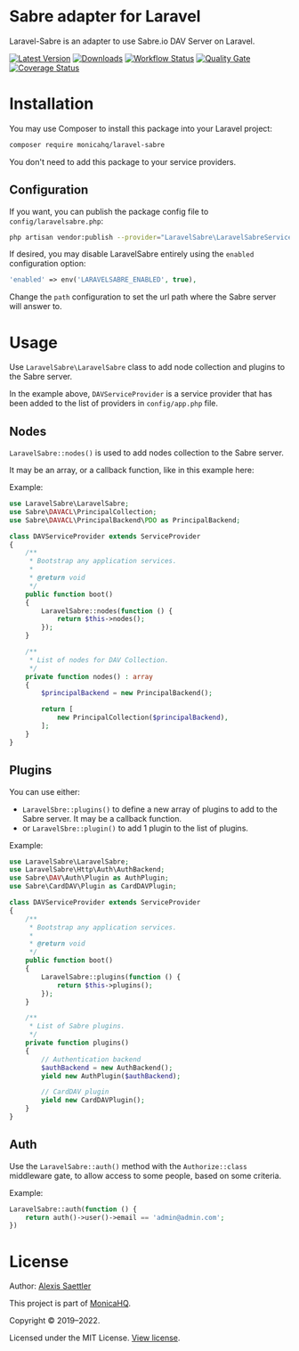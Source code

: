 # Sabre adapter for Laravel

Laravel-Sabre is an adapter to use Sabre.io DAV Server on Laravel.

[![Latest Version](https://img.shields.io/packagist/v/monicahq/laravel-sabre?style=flat-square&label=Latest%20Version)](https://github.com/monicahq/laravel-sabre/releases)
[![Downloads](https://img.shields.io/packagist/dt/monicahq/laravel-sabre?style=flat-square&label=Downloads)](https://packagist.org/packages/monicahq/laravel-sabre)
[![Workflow Status](https://img.shields.io/github/workflow/status/monicahq/laravel-sabre/Unit%20tests?style=flat-square&label=Workflow%20Status)](https://github.com/monicahq/laravel-sabre/actions?query=branch%3Amain)
[![Quality Gate](https://img.shields.io/sonar/quality_gate/monicahq_laravel-sabre?server=https%3A%2F%2Fsonarcloud.io&style=flat-square&label=Quality%20Gate)](https://sonarcloud.io/dashboard?id=monicahq_laravel-sabre)
[![Coverage Status](https://img.shields.io/sonar/coverage/monicahq_laravel-sabre?server=https%3A%2F%2Fsonarcloud.io&style=flat-square&label=Coverage%20Status)](https://sonarcloud.io/dashboard?id=monicahq_laravel-sabre)

# Installation

You may use Composer to install this package into your Laravel project:

``` bash
composer require monicahq/laravel-sabre
```

You don't need to add this package to your service providers.


## Configuration

If you want, you can publish the package config file to `config/laravelsabre.php`:

```sh
php artisan vendor:publish --provider="LaravelSabre\LaravelSabreServiceProvider"
```

If desired, you may disable LaravelSabre entirely using the `enabled` configuration option:
``` php
'enabled' => env('LARAVELSABRE_ENABLED', true),
```

Change the `path` configuration to set the url path where the Sabre server will answer to.


# Usage

Use `LaravelSabre\LaravelSabre` class to add node collection and plugins to the Sabre server.

In the example above, `DAVServiceProvider` is a service provider that has been added to the list of providers in `config/app.php` file.


## Nodes
`LaravelSabre::nodes()` is used to add nodes collection to the Sabre server.

It may be an array, or a callback function, like in this example here:

Example:
``` php
use LaravelSabre\LaravelSabre;
use Sabre\DAVACL\PrincipalCollection;
use Sabre\DAVACL\PrincipalBackend\PDO as PrincipalBackend;

class DAVServiceProvider extends ServiceProvider
{
    /**
     * Bootstrap any application services.
     *
     * @return void
     */
    public function boot()
    {
        LaravelSabre::nodes(function () {
            return $this->nodes();
        });
    }

    /**
     * List of nodes for DAV Collection.
     */
    private function nodes() : array
    {
        $principalBackend = new PrincipalBackend();

        return [
            new PrincipalCollection($principalBackend),
        ];
    }
}
```


## Plugins

You can use either:
- `LaravelSbre::plugins()` to define a new array of plugins to add to the Sabre server. It may be a callback function.
- or `LaravelSbre::plugin()` to add 1 plugin to the list of plugins.

Example:
``` php
use LaravelSabre\LaravelSabre;
use LaravelSabre\Http\Auth\AuthBackend;
use Sabre\DAV\Auth\Plugin as AuthPlugin;
use Sabre\CardDAV\Plugin as CardDAVPlugin;

class DAVServiceProvider extends ServiceProvider
{
    /**
     * Bootstrap any application services.
     *
     * @return void
     */
    public function boot()
    {
        LaravelSabre::plugins(function () {
            return $this->plugins();
        });
    }

    /**
     * List of Sabre plugins.
     */
    private function plugins()
    {
        // Authentication backend
        $authBackend = new AuthBackend();
        yield new AuthPlugin($authBackend);

        // CardDAV plugin
        yield new CardDAVPlugin();
    }
}
```


## Auth

Use the `LaravelSabre::auth()` method with the `Authorize::class` middleware gate, to allow access to some people, based on some criteria.

Example:
``` php
LaravelSabre::auth(function () {
    return auth()->user()->email == 'admin@admin.com';
})
```


# License

Author: [Alexis Saettler](https://github.com/monicahq)

This project is part of [MonicaHQ](https://github.com/monicahq/).

Copyright © 2019–2022.

Licensed under the MIT License. [View license](/LICENSE.md).
